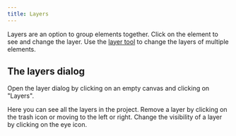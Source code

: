 ```yaml
---
title: Layers
---
```


Layers are an option to group elements together. Click on the element to see and change the layer. Use the [layer tool](../tools/layer) to change the layers of multiple elements.

## The layers dialog

Open the layer dialog by clicking on an empty canvas and clicking on "Layers".

Here you can see all the layers in the project.
Remove a layer by clicking on the trash icon or moving to the left or right.
Change the visibility of a layer by clicking on the eye icon.
